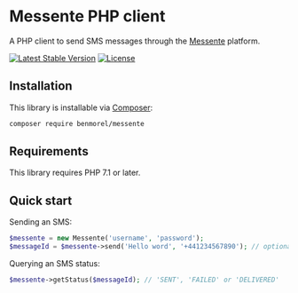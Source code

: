# Messente PHP client

A PHP client to send SMS messages through the [Messente](https://messente.com/) platform.

[![Latest Stable Version](https://poser.pugx.org/benmorel/messente/v/stable)](https://packagist.org/packages/benmorel/messente)
[![License](https://img.shields.io/badge/license-MIT-blue.svg)](http://opensource.org/licenses/MIT)

## Installation

This library is installable via [Composer](https://getcomposer.org/):

```bash
composer require benmorel/messente
```

## Requirements

This library requires PHP 7.1 or later.

## Quick start

Sending an SMS:

```php
$messente = new Messente('username', 'password');
$messageId = $messente->send('Hello word', '+441234567890'); // optionally provide the sender number
```

Querying an SMS status:

```php
$messente->getStatus($messageId); // 'SENT', 'FAILED' or 'DELIVERED'
```
